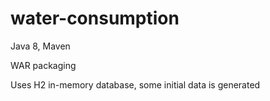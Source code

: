 # water-consumption

Java 8, Maven

WAR packaging

Uses H2 in-memory database, some initial data is generated

